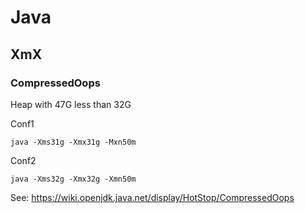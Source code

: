 # Java

## XmX

### CompressedOops

Heap with 47G less than 32G

Conf1
```
java -Xms31g -Xmx31g -Mxn50m
```

Conf2
```
java -Xms32g -Xmx32g -Xmn50m
```
See: https://wiki.openjdk.java.net/display/HotStop/CompressedOops
